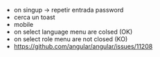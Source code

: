 - on singup -> repetir entrada password
- cerca un toast
- mobile
-   on select language menu are colsed (OK) 
-   on select role menu are not closed (KO)
-   https://github.com/angular/angular/issues/11208